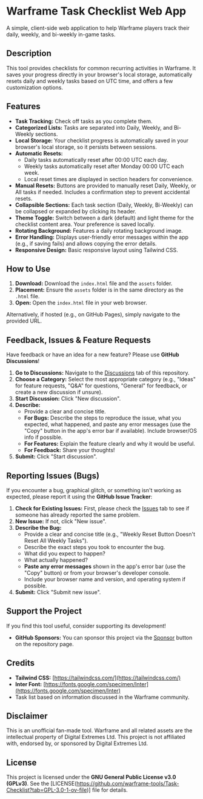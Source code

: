 # Warframe Task Checklist Web App

A simple, client-side web application to help Warframe players track their daily, weekly, and bi-weekly in-game tasks.

## Description

This tool provides checklists for common recurring activities in Warframe. It saves your progress directly in your browser's local storage, automatically resets daily and weekly tasks based on UTC time, and offers a few customization options.

## Features

* **Task Tracking:** Check off tasks as you complete them.
* **Categorized Lists:** Tasks are separated into Daily, Weekly, and Bi-Weekly sections.
* **Local Storage:** Your checklist progress is automatically saved in your browser's local storage, so it persists between sessions.
* **Automatic Resets:**
    * Daily tasks automatically reset after 00:00 UTC each day.
    * Weekly tasks automatically reset after Monday 00:00 UTC each week.
    * Local reset times are displayed in section headers for convenience.
* **Manual Resets:** Buttons are provided to manually reset Daily, Weekly, or All tasks if needed. Includes a confirmation step to prevent accidental resets.
* **Collapsible Sections:** Each task section (Daily, Weekly, Bi-Weekly) can be collapsed or expanded by clicking its header.
* **Theme Toggle:** Switch between a dark (default) and light theme for the checklist content area. Your preference is saved locally.
* **Rotating Background:** Features a daily rotating background image.
* **Error Handling:** Displays user-friendly error messages within the app (e.g., if saving fails) and allows copying the error details.
* **Responsive Design:** Basic responsive layout using Tailwind CSS.

## How to Use

1.  **Download:** Download the `index.html` file and the `assets` folder.
2.  **Placement:** Ensure the `assets` folder is in the same directory as the `.html` file.
3.  **Open:** Open the `index.html` file in your web browser.

Alternatively, if hosted (e.g., on GitHub Pages), simply navigate to the provided URL.

## Feedback, Issues & Feature Requests

Have feedback or have an idea for a new feature? Please use **GitHub Discussions**!

1.  **Go to Discussions:** Navigate to the [Discussions](https://github.com/warframe-tools/Task-Checklist/discussions) tab of this repository.
2.  **Choose a Category:** Select the most appropriate category (e.g., "Ideas" for feature requests, "Q&A" for questions, "General" for feedback, or create a new discussion if unsure).
3.  **Start Discussion:** Click "New discussion".
4.  **Describe:**
    * Provide a clear and concise title.
    * **For Bugs:** Describe the steps to reproduce the issue, what you expected, what happened, and paste any error messages (use the "Copy" button in the app's error bar if available). Include browser/OS info if possible.
    * **For Features:** Explain the feature clearly and why it would be useful.
    * **For Feedback:** Share your thoughts!
5.  **Submit:** Click "Start discussion".

## Reporting Issues (Bugs)

If you encounter a bug, graphical glitch, or something isn't working as expected, please report it using the **GitHub Issue Tracker**:

1.  **Check for Existing Issues:** First, please check the [Issues](https://github.com/warframe-tools/Task-Checklist/issues) tab to see if someone has already reported the same problem.
2.  **New Issue:** If not, click "New issue".
3.  **Describe the Bug:**
    * Provide a clear and concise title (e.g., "Weekly Reset Button Doesn't Reset All Weekly Tasks").
    * Describe the exact steps you took to encounter the bug.
    * What did you expect to happen?
    * What actually happened?
    * **Paste any error messages** shown in the app's error bar (use the "Copy" button) or from your browser's developer console.
    * Include your browser name and version, and operating system if possible.
4.  **Submit:** Click "Submit new issue".

## Support the Project

If you find this tool useful, consider supporting its development!

* **GitHub Sponsors:** You can sponsor this project via the [Sponsor](https://github.com/sponsors/warframe-tools) button on the repository page.

## Credits

* **Tailwind CSS:** [https://tailwindcss.com/](https://tailwindcss.com/)
* **Inter Font:** [https://fonts.google.com/specimen/Inter](https://fonts.google.com/specimen/Inter)
* Task list based on information discussed in the Warframe community.

## Disclaimer

This is an unofficial fan-made tool. Warframe and all related assets are the intellectual property of Digital Extremes Ltd. This project is not affiliated with, endorsed by, or sponsored by Digital Extremes Ltd.

## License

This project is licensed under the **GNU General Public License v3.0 (GPLv3)**. See the [LICENSE(https://github.com/warframe-tools/Task-Checklist?tab=GPL-3.0-1-ov-file)] file for details.